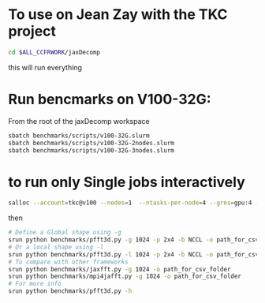 # To use on Jean Zay with the TKC project


```bash
cd $ALL_CCFRWORK/jaxDecomp
```

this will run everything

# Run bencmarks on V100-32G:

From the root of the jaxDecomp workspace

```bash
sbatch benchmarks/scripts/v100-32G.slurm
sbatch benchmarks/scripts/v100-32G-2nodes.slurm
sbatch benchmarks/scripts/v100-32G-3nodes.slurm
```

# to run only Single jobs interactively

```bash
salloc --account=tkc@v100 --nodes=1  --ntasks-per-node=4 --gres=gpu:4 -C a100 --hint=nomultithread --qos=qos_gpu-dev
```

then

```bash
# Define a Global shape using -g
srun python benchmarks/pfft3d.py -g 1024 -p 2x4 -b NCCL -o path_for_csv_folder
# Or a local shape using -l
srun python benchmarks/pfft3d.py -l 1024 -p 2x4 -b NCCL -o path_for_csv_folder
# To compare with other frameworks
srun python benchmarks/jaxfft.py -g 1024 -o path_for_csv_folder
srun python benchmarks/mpi4jafft.py -g 1024 -o path_for_csv_folder
# For more info 
srun python benchmarks/pfft3d.py -h
```

